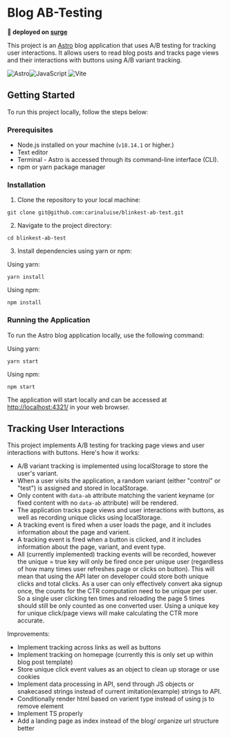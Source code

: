 # Blog AB-Testing

<b>🚀 deployed on [surge](https://ab-testing-blog.surge.sh/)</b>

This project is an [Astro](https://astro.build/) blog application that uses A/B testing for tracking user interactions. It allows users to read blog posts and tracks page views and their interactions with buttons using A/B variant tracking.

![Astro](https://img.shields.io/badge/astro-%232C2052.svg?style=for-the-badge&logo=astro&logoColor=white)![JavaScript](https://img.shields.io/badge/javascript-%23323330.svg?style=for-the-badge&logo=javascript&logoColor=%23F7DF1E)
![Vite](https://img.shields.io/badge/vite-%23646CFF.svg?style=for-the-badge&logo=vite&logoColor=white)

## Getting Started

To run this project locally, follow the steps below:

### Prerequisites

- Node.js installed on your machine (`v18.14.1` or higher.)
- Text editor
- Terminal - Astro is accessed through its command-line interface (CLI).
- npm or yarn package manager

### Installation

1. Clone the repository to your local machine:

```
git clone git@github.com:carinaluise/blinkest-ab-test.git
```

2. Navigate to the project directory:

```
cd blinkest-ab-test
```

3. Install dependencies using yarn or npm:

Using yarn:

```
yarn install
```

Using npm:

```
npm install
```

### Running the Application

To run the Astro blog application locally, use the following command:

Using yarn:

```
yarn start
```

Using npm:

```
npm start
```

The application will start locally and can be accessed at [http://localhost:4321/](http://localhost:4321/) in your web browser.

## Tracking User Interactions

This project implements A/B testing for tracking page views and user interactions with buttons. Here's how it works:

- A/B variant tracking is implemented using localStorage to store the user's variant.
- When a user visits the application, a random variant (either "control" or "test") is assigned and stored in localStorage.
- Only content with `data-ab` attribute matching the varient keyname (or fixed content with no `data-ab` attribute) will be rendered.
- The application tracks page views and user interactions with buttons, as well as recording unique clicks using localStorage.
- A tracking event is fired when a user loads the page, and it includes information about the page and varient.
- A tracking event is fired when a button is clicked, and it includes information about the page, variant, and event type.
- All (currently implemented) tracking events will be recorded, however the unique = true key will only be fired once per unique user (regardless of how many times user refreshes page or clicks on button). This will mean that using the API later on developer could store both unique clicks and total clicks. As a user can only effectively convert aka signup once, the counts for the CTR computation need to be unique per user. So a single user clicking ten times and reloading the page 5 times should still be only counted as one converted user. Using a unique key for unique click/page views will make calculating the CTR more accurate.

Improvements:

- Implement tracking across links as well as buttons
- Implement tracking on homepage (currently this is only set up within blog post template)
- Store unique click event values as an object to clean up storage or use cookies
- Implement data processing in API, send through JS objects or snakecased strings instead of current imitation(example) strings to API.
- Conditionally render html based on varient type instead of using js to remove element
- Implement TS properly
- Add a landing page as index instead of the blog/ organize url structure better
